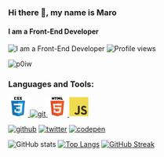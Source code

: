### Hi there 👋, my name is Maro
#### I am a Front-End Developer
![I am a Front-End Developer](https://i.pinimg.com/originals/62/d4/33/62d433ee626ab093a14e6638eae655ec.jpg)
![Profile views](https://gpvc.arturio.dev/P0IW)  

<p align = "center"
I'm Maro, a passionate beginner in the world of web development. 🌐 I'm currently on a learning adventure, exploring the realms of HTML, CSS, and JavaScript. 🚀 My goal is to become a skilled front-end developer, and I'm taking courses on Coursera, including the 'Meta Front-End Developer ' to level up my skills. 📚 Join me on this exciting journey as I strive to create beautiful and user-friendly web experiences, one line of code at a time. Let's connect and learn together! 🤝
</p>

<p align="left"> <img src="https://komarev.com/ghpvc/?username=p0iw&label=Profile%20views&color=0e75b6&style=flat" alt="p0iw" /> </p>


<h3 align="left">Languages and Tools:</h3>
<p align="left"> <a href="https://www.w3schools.com/css/" target="_blank" rel="noreferrer"> <img src="https://raw.githubusercontent.com/devicons/devicon/master/icons/css3/css3-original-wordmark.svg" alt="css3" width="40" height="40"/> </a> <a href="https://git-scm.com/" target="_blank" rel="noreferrer"> <img src="https://www.vectorlogo.zone/logos/git-scm/git-scm-icon.svg" alt="git" width="40" height="40"/> </a> <a href="https://www.w3.org/html/" target="_blank" rel="noreferrer"> <img src="https://raw.githubusercontent.com/devicons/devicon/master/icons/html5/html5-original-wordmark.svg" alt="html5" width="40" height="40"/> </a> <a href="https://developer.mozilla.org/en-US/docs/Web/JavaScript" target="_blank" rel="noreferrer"> <img src="https://raw.githubusercontent.com/devicons/devicon/master/icons/javascript/javascript-original.svg" alt="javascript" width="40" height="40"/> </a> </p>




[<img src='https://cdn.jsdelivr.net/npm/simple-icons@3.0.1/icons/github.svg' alt='github' height='40'>](https://github.com/P0IW)  [<img src='https://cdn.jsdelivr.net/npm/simple-icons@3.0.1/icons/twitter.svg' alt='twitter' height='40'>](https://twitter.com/path.etic0)  [<img src='https://cdn.jsdelivr.net/npm/simple-icons@3.0.1/icons/codepen.svg' alt='codepen' height='40'>](https://codepen.io/P0IW)  

![GitHub stats](https://github-readme-stats.vercel.app/api?username=P0IW&theme=radical&show_icons=true)   [![Top Langs](https://github-readme-stats.vercel.app/api/top-langs/?username=P0IW)](https://github.com/anuraghazra/github-readme-stats)
                                    [![GitHub Streak](http://github-readme-streak-stats.herokuapp.com?user=&theme=radical&border_radius=20)](https://git.io/streak-stats)




